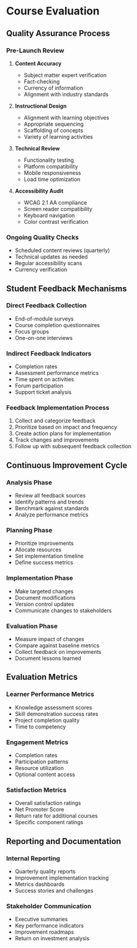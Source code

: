 # Course Evaluation

## Quality Assurance Process

### Pre-Launch Review
1. **Content Accuracy**
   - Subject matter expert verification
   - Fact-checking
   - Currency of information
   - Alignment with industry standards

2. **Instructional Design**
   - Alignment with learning objectives
   - Appropriate sequencing
   - Scaffolding of concepts
   - Variety of learning activities

3. **Technical Review**
   - Functionality testing
   - Platform compatibility
   - Mobile responsiveness
   - Load time optimization

4. **Accessibility Audit**
   - WCAG 2.1 AA compliance
   - Screen reader compatibility
   - Keyboard navigation
   - Color contrast verification

### Ongoing Quality Checks
- Scheduled content reviews (quarterly)
- Technical updates as needed
- Regular accessibility scans
- Currency verification

## Student Feedback Mechanisms

### Direct Feedback Collection
- End-of-module surveys
- Course completion questionnaires
- Focus groups
- One-on-one interviews

### Indirect Feedback Indicators
- Completion rates
- Assessment performance metrics
- Time spent on activities
- Forum participation
- Support ticket analysis

### Feedback Implementation Process
1. Collect and categorize feedback
2. Prioritize based on impact and frequency
3. Create action plans for implementation
4. Track changes and improvements
5. Follow up with subsequent feedback collection

## Continuous Improvement Cycle

### Analysis Phase
- Review all feedback sources
- Identify patterns and trends
- Benchmark against standards
- Analyze performance metrics

### Planning Phase
- Prioritize improvements
- Allocate resources
- Set implementation timeline
- Define success metrics

### Implementation Phase
- Make targeted changes
- Document modifications
- Version control updates
- Communicate changes to stakeholders

### Evaluation Phase
- Measure impact of changes
- Compare against baseline metrics
- Collect feedback on improvements
- Document lessons learned

## Evaluation Metrics

### Learner Performance Metrics
- Knowledge assessment scores
- Skill demonstration success rates
- Project completion quality
- Time to competency

### Engagement Metrics
- Completion rates
- Participation patterns
- Resource utilization
- Optional content access

### Satisfaction Metrics
- Overall satisfaction ratings
- Net Promoter Score
- Return rate for additional courses
- Specific component ratings

## Reporting and Documentation

### Internal Reporting
- Quarterly quality reports
- Improvement implementation tracking
- Metrics dashboards
- Success stories and challenges

### Stakeholder Communication
- Executive summaries
- Key performance indicators
- Improvement roadmaps
- Return on investment analysis
